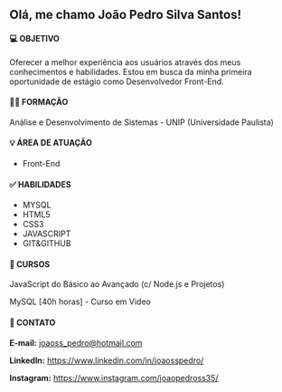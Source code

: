 ## Olá, me chamo João Pedro Silva Santos!


#### 💻 OBJETIVO
Oferecer a melhor experiência aos usuários através dos meus conhecimentos e habilidades. Estou em busca da minha primeira oportunidade de estágio como Desenvolvedor Front-End.

#### 🧑‍🎓 FORMAÇÃO 
Análise e Desenvolvimento de Sistemas - UNIP (Universidade Paulista)



#### 💡 ÁREA DE ATUAÇÃO
- Front-End

#### ✅ HABILIDADES

- MYSQL
- HTML5
- CSS3
- JAVASCRIPT
- GIT&GITHUB



#### 🚀 CURSOS
JavaScript do Básico ao Avançado (c/ Node.js e Projetos)

MySQL [40h horas] - Curso em Video



#### 🚀 CONTATO
**E-mail:** 
joaoss_pedro@hotmail.com

**LinkedIn:**
https://www.linkedin.com/in/joaosspedro/

**Instagram:**
https://www.instagram.com/joaopedross35/


<!--
**joaosspedro/joaosspedro** is a ✨ _special_ ✨ repository because its `README.md` (this file) appears on your GitHub profile.

Here are some ideas to get you started:

- 🔭 I’m currently working on ...
- 🌱 I’m currently learning ...
- 👯 I’m looking to collaborate on ...
- 🤔 I’m looking for help with ...
- 💬 Ask me about ...
- 📫 How to reach me: ...
- 😄 Pronouns: ...
- ⚡ Fun fact: ...
-->
